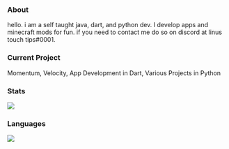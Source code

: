 ### About

hello. i am a self taught java, dart, and python dev. I develop apps and minecraft mods for fun. if you need to contact me do so on discord at linus touch tips#0001.

### Current Project

Momentum, Velocity, App Development in Dart, Various Projects in Python

### Stats

<img align="center" src="https://github-readme-stats.vercel.app/api/?username=linustouchtips&theme=cobalt" />

### Languages

<img align="center" src="https://github-readme-stats.vercel.app/api/top-langs/?username=linustouchtips&theme=cobalt" />

